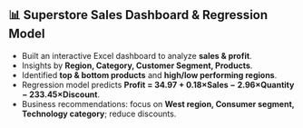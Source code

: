 ## 📊 Superstore Sales Dashboard & Regression Model

- Built an interactive Excel dashboard to analyze **sales & profit**.  
- Insights by **Region, Category, Customer Segment, Products**.  
- Identified **top & bottom products** and **high/low performing regions**.  
- Regression model predicts **Profit = 34.97 + 0.18×Sales − 2.96×Quantity − 233.45×Discount**.  
- Business recommendations: focus on **West region, Consumer segment, Technology category**; reduce discounts.  
